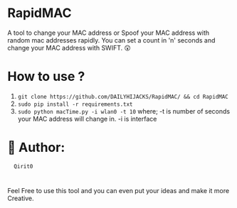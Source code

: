# RapidMAC
A tool to change your MAC address or Spoof your MAC address with random mac addresses rapidly. You can set a count 
in 'n' seconds and change your MAC address with SWIFT. 😲

# How to use ?
1. `git clone https://github.com/DAILYHIJACKS/RapidMAC/ && cd RapidMAC`
2. `sudo pip install -r requirements.txt`
3. `sudo python macTime.py -i wlan0 -t 10`
where;
      -t is number of seconds your MAC address will change in.
      -i is interface
      
# 💩 Author:
      Qirit0
      
#
Feel Free to use this tool and you can even put your ideas and make it more Creative.
